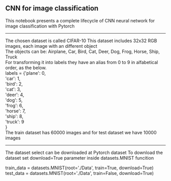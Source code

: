 ## CNN for image classification

This notebook presents a complete lifecycle of CNN neural network for image classification with Pytorch

------
The chosen dataset is called CIFAR-10
This dataset includes 32x32 RGB images, each image with an different object  
The objects can be: Airplane, Car, Bird, Cat, Deer, Dog, Frog, Horse, Ship, Truck  
For transforming it into labels they have an alias from 0 to 9 in alfabetical order, as the below.  
labels = {'plane': 0,  
    'car': 1,  
    'bird': 2,  
    'cat': 3,  
    'deer': 4,  
    'dog': 5,  
    'frog': 6,  
    'horse': 7,  
    'ship': 8,  
    'truck': 9  
}  
The train dataset has 60000 images and for test dataset we have 10000 images

--------
The dataset select can be downloaded at Pytorch dataset To download the dataset set download=True parameter inside datasets.MNIST funcition  

train_data = datasets.MNIST(root='./Data', train=True, download=True)  
test_data = datasets.MNIST(root='./Data', train=False, download=True)
